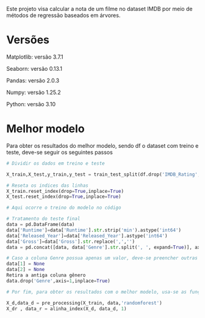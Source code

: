 Este projeto visa calcular a nota de um filme no dataset IMDB por meio de métodos de regressão baseados em árvores.

# Versões
Matplotlib: versão 3.7.1

Seaborn: versão 0.13.1

Pandas: versão 2.0.3

Numpy: versão 1.25.2

Python: versão 3.10

# Melhor modelo
Para obter os resultados do melhor modelo, sendo df o dataset com treino e teste, deve-se seguir os seguintes passos
```python
# Dividir os dados em treino e teste 

X_train,X_test,y_train,y_test = train_test_split(df.drop('IMDB_Rating',axis=1),df['IMDB_Rating'],test_size=0.2,random_state=42)

# Reseta os indices das linhas
X_train.reset_index(drop=True,inplace=True)
X_test.reset_index(drop=True,inplace=True)

# Aqui ocorre o treino do modelo no código

# Tratamento do teste final
data = pd.DataFrame(data)
data['Runtime']=data['Runtime'].str.strip('min').astype('int64')
data['Released_Year']=data['Released_Year'].astype('int64')
data['Gross']=data['Gross'].str.replace(',','')
data = pd.concat([data, data['Genre'].str.split(', ', expand=True)], axis=1)

# Caso a coluna Genre possua apenas um valor, deve-se preencher outras duas colunas com None:
data[1] = None
data[2] = None
Retira a antiga coluna gênero 
data.drop('Genre',axis=1,inplace=True)

# Por fim, para obter os resultados com o melhor modelo, usa-se as funções

X_d,data_d = pre_processing(X_train, data,'randomforest')
X_dr , data_r = alinha_index(X_d, data_d, 1)


```
